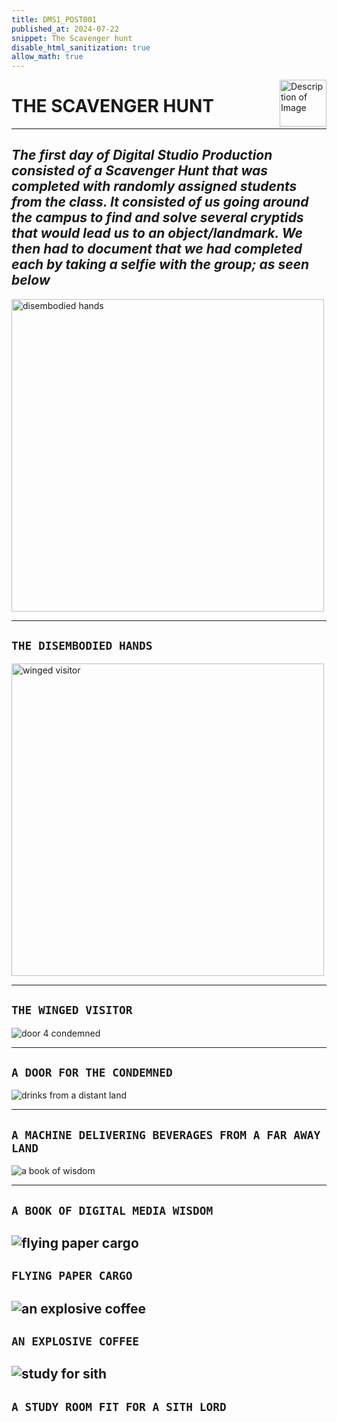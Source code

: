 ```yaml
---
title: DMS1_POST001
published_at: 2024-07-22
snippet: The Scavenger hunt
disable_html_sanitization: true
allow_math: true 
---
```


<img src="https://www.hardjewelry.com/cdn/shop/files/ezgif.com-gif-maker_3.gif?v=1649272041" alt="Description of Image" style="float:right; margin-left:20px; width:75px; height:auto;">

# **THE SCAVENGER HUNT**
---
## *The first day of Digital Studio Production consisted of a Scavenger Hunt that was completed with randomly assigned students from the class. It consisted of us going around the campus to find and solve several cryptids that would lead us to an object/landmark. We then had to document that we had completed each by taking a selfie with the group; as seen below*

<img src="Wk1s1/IMG20240722101957.png" alt="disembodied hands" width="500" height="500">

---
## `THE DISEMBODIED HANDS`

<img src="Wk1s1/IMG20240722110445.png" alt="winged visitor" width="500" height="500">

---
## `THE WINGED VISITOR`

![door 4 condemned](Wk1s1/IMG20240722110147.png)

---
## `A DOOR FOR THE CONDEMNED`

![drinks from a distant land](Wk1s1/IMG20240722104531.png)

---
## `A MACHINE DELIVERING BEVERAGES FROM A FAR AWAY LAND`

![a book of wisdom](Wk1s1/IMG20240722104250.png)

---
## `A BOOK OF DIGITAL MEDIA WISDOM`

![flying paper cargo](Wk1s1/IMG20240722104354.png)
---
## `FLYING PAPER CARGO`

![an explosive coffee](Wk1s1/IMG20240722101733.png)
---
## `AN EXPLOSIVE COFFEE`

![study for sith](Wk1s1/IMG20240722104428.png)
---
## `A STUDY ROOM FIT FOR A SITH LORD`

